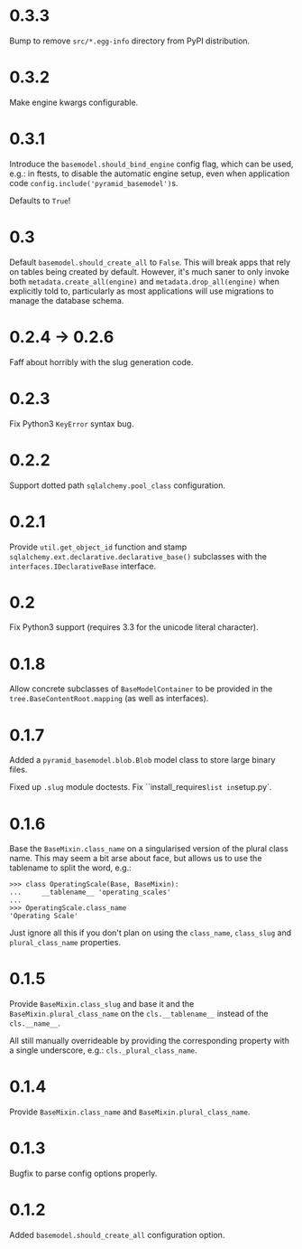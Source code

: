 
# 0.3.3

Bump to remove `src/*.egg-info` directory from PyPI distribution.

# 0.3.2

Make engine kwargs configurable.

# 0.3.1

Introduce the `basemodel.should_bind_engine` config flag, which can be used,
e.g.: in ftests, to disable the automatic engine setup, even when application
code `config.include('pyramid_basemodel')`s.

Defaults to `True`!

# 0.3

Default `basemodel.should_create_all` to `False`. This will break apps that rely on tables being created by default. However, it's much saner to only
invoke both `metadata.create_all(engine)` and `metadata.drop_all(engine)` when
explicitly told to, particularly as most applications will use migrations
to manage the database schema.

# 0.2.4 -> 0.2.6

Faff about horribly with the slug generation code.

# 0.2.3

Fix Python3 `KeyError` syntax bug.

# 0.2.2

Support dotted path `sqlalchemy.pool_class` configuration.

# 0.2.1

Provide `util.get_object_id` function and stamp
`sqlalchemy.ext.declarative.declarative_base()` subclasses with the
`interfaces.IDeclarativeBase` interface.

# 0.2

Fix Python3 support (requires 3.3 for the unicode literal character).

# 0.1.8

Allow concrete subclasses of ``BaseModelContainer`` to be provided in the
``tree.BaseContentRoot.mapping`` (as well as interfaces).

# 0.1.7

Added a `pyramid_basemodel.blob.Blob` model class to store large binary files.

Fixed up `.slug` module doctests. Fix ``install_requires` list in `setup.py`.

# 0.1.6

Base the ``BaseMixin.class_name`` on a singularised version of the plural
class name.  This may seem a bit arse about face, but allows us to use the
tablename to split the word, e.g.:

    >>> class OperatingScale(Base, BaseMixin):
    ...     __tablename__ 'operating_scales'
    ... 
    >>> OperatingScale.class_name
    'Operating Scale'

Just ignore all this if you don't plan on using the `class_name`, `class_slug` and
`plural_class_name` properties.

# 0.1.5

Provide `BaseMixin.class_slug` and base it and the `BaseMixin.plural_class_name`
on the `cls.__tablename__` instead of the `cls.__name__`.

All still manually overrideable by providing the corresponding property with a
single underscore, e.g.: `cls._plural_class_name`.

# 0.1.4

Provide `BaseMixin.class_name` and `BaseMixin.plural_class_name`.

# 0.1.3

Bugfix to parse config options properly.

# 0.1.2

Added `basemodel.should_create_all` configuration option.

